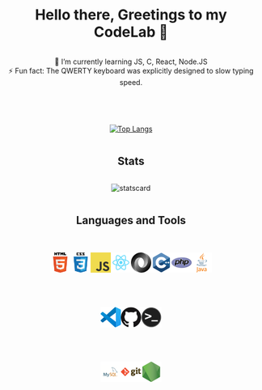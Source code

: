 <div style="display: flex; flex-direction: column; text-align: center;">

 # Hello there, Greetings to my CodeLab 🙌
  
🌱 I’m currently learning  JS, C, React, Node.JS <br>
⚡ Fun fact: The QWERTY keyboard was explicitly designed to slow typing speed.

 
## 
[![Top Langs](https://github-readme-stats.vercel.app/api/top-langs/?username=naveej&layout=compact&theme=tokyonight)](https://github.com/anuraghazra/github-readme-stats)


## Stats
![statscard](https://github-readme-stats.vercel.app/api?username=naveej&show_icons=true&theme=tokyonight&include_all_commits=true)

## Languages and Tools
<div style="display: flex; justify-content: center; align-items: center; padding: 1em;">
      <img
        alt="HTML5"
        title="HTML"
        width="40px"
        style="margin: 20px 0;"
        src="https://raw.githubusercontent.com/github/explore/80688e429a7d4ef2fca1e82350fe8e3517d3494d/topics/html/html.png"
      />
      <img
        alt="CSS3"
        title="CSS"      
        width="40px"
        style="margin: 20px 0;"
        src="https://raw.githubusercontent.com/github/explore/80688e429a7d4ef2fca1e82350fe8e3517d3494d/topics/css/css.png"
      />
      <img
        alt="JS"
        title="JavaScript"
        width="40px"
        style="margin: 20px 0;"
        src="https://raw.githubusercontent.com/github/explore/80688e429a7d4ef2fca1e82350fe8e3517d3494d/topics/javascript/javascript.png"
      />
      <img
        alt="REACT"
        title="React"
        width="40px"
        style="margin: 20px 0;"
        src="https://raw.githubusercontent.com/github/explore/80688e429a7d4ef2fca1e82350fe8e3517d3494d/topics/react/react.png"
      />
      <img
        alt="JSON"
        title="JSON"
        width="40px"
        style="margin: 20px 0;"
        src="https://raw.githubusercontent.com/github/explore/80688e429a7d4ef2fca1e82350fe8e3517d3494d/topics/json/json.png"
      />
      <img
        alt="CPP"
        title="CPP"
        width="40px"
        style="margin: 20px 0;"
        src="https://raw.githubusercontent.com/github/explore/80688e429a7d4ef2fca1e82350fe8e3517d3494d/topics/cpp/cpp.png"
      />
      <img
        alt="PHP"
        title="PHP"
        width="40px"
        style="margin: 20px 0;"
        src="https://raw.githubusercontent.com/github/explore/80688e429a7d4ef2fca1e82350fe8e3517d3494d/topics/php/php.png"
      />
      <img
        alt="JAVA"
        title="Java"
        width="40px"
        style="margin: 20px 0;"
        src="https://raw.githubusercontent.com/github/explore/80688e429a7d4ef2fca1e82350fe8e3517d3494d/topics/java/java.png"
      />
</div>

<div style="display: flex; justify-content: center; align-items: center; padding: 1em;">
      <img
        alt="Visual Studio Code"
        title="VS Code"
        width="40px"
        style="margin: 20px 0;"
        src="https://raw.githubusercontent.com/github/explore/80688e429a7d4ef2fca1e82350fe8e3517d3494d/topics/visual-studio-code/visual-studio-code.png"
      />
      <img
        alt="GitHub"
        title="GitHub"
        width="40px"
        style="margin: 20px 0;"
        src="https://raw.githubusercontent.com/github/explore/78df643247d429f6cc873026c0622819ad797942/topics/github/github.png"
      />
      <img
        alt="Terminal"
        title="Terminal"
        width="40px"
        style="margin: 20px 0;"
        src="https://raw.githubusercontent.com/github/explore/80688e429a7d4ef2fca1e82350fe8e3517d3494d/topics/terminal/terminal.png"
      />
</div>

<div style="display: flex; justify-content: center; align-items: center; padding: 1em;">
      <img
        alt="MySQL"
        title="MySQL"
        width="40px"
        style="margin: 20px 0;"
        src="https://raw.githubusercontent.com/github/explore/80688e429a7d4ef2fca1e82350fe8e3517d3494d/topics/mysql/mysql.png"
      />
      <img
        alt="Git"
        title="Git"
        width="40px"
        style="margin: 20px 0;"
        src="https://raw.githubusercontent.com/github/explore/80688e429a7d4ef2fca1e82350fe8e3517d3494d/topics/git/git.png"
      />
      <img
        alt="Nodejs"
        title="Nodejs"
        width="40px"
        style="margin: 20px 0;"
        src="https://raw.githubusercontent.com/github/explore/80688e429a7d4ef2fca1e82350fe8e3517d3494d/topics/nodejs/nodejs.png"
      />
</div>
  
<div/>

